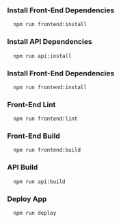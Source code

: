 ### Install Front-End Dependencies
```
  npm run frontend:install
```

### Install API Dependencies
```
  npm run api:install
```

### Install Front-End Dependencies
```
  npm run frontend:install
```

### Front-End Lint
```
  npm run frontend:lint
```

### Front-End Build
```
  npm run frontend:build
```

### API Build
```
  npm run api:build
```

### Deploy App
```
  npm run deploy
```